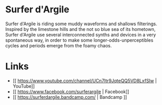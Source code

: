 # Surfer d'Argile

Surfer d'Argile is riding some muddy waveforms and shallows  filterings. Inspired by the limestone hills  and the  not so blue sea of its hometown, Surfer d'Argile use several interconnected synths and devices in a very spontaneous way,  in order to make some longer-odds-unperceptibles cycles and periods emerge from the foamy chaos.

# Links

* [[ https://www.youtube.com/channel/UCn7Itr9JqteQQ5VD8LxfSIw | YouTube]]
* [[ https://www.facebook.com/surferargile | Facebook]]
* [[ https://surferdargile.bandcamp.com/ | Bandcamp ]]
